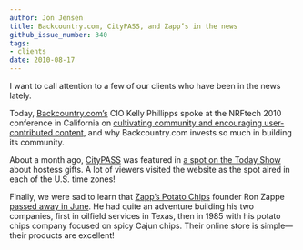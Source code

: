 ```yaml
---
author: Jon Jensen
title: Backcountry.com, CityPASS, and Zapp’s in the news
github_issue_number: 340
tags:
- clients
date: 2010-08-17
---
```




I want to call attention to a few of our clients who have been in the news lately.

Today, [Backcountry.com’s](https://www.backcountry.com/) CIO Kelly Phillipps spoke at the NRFtech 2010 conference in California on [cultivating community and encouraging user-contributed content](https://web.archive.org/web/20100829161934/http://blog.nrf.com/2010/08/16/want-to-build-a-great-community-take-your-cues-from-these-guys/), and why Backcountry.com invests so much in building its community.

About a month ago, [CityPASS](https://www.citypass.com/) was featured in [a spot on the Today Show](https://web.archive.org/web/20101229145354/http://www.citypass.com/blog/citypass/1521/) about hostess gifts. A lot of viewers visited the website as the spot aired in each of the U.S. time zones!

Finally, we were sad to learn that [Zapp’s Potato Chips](https://www.zapps.com/) founder Ron Zappe [passed away in June](https://www.nola.com/business/index.ssf/2010/06/ron_zappe_founder_of_zapps_pot.html). He had quite an adventure building his two companies, first in oilfield services in Texas, then in 1985 with his potato chips company focused on spicy Cajun chips. Their online store is simple—​their products are excellent!


